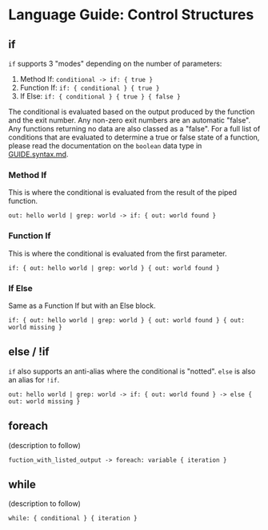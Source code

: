 # Language Guide: Control Structures

## if

`if` supports 3 "modes" depending on the number of parameters:

1. Method If: `conditional -> if: { true }`
2. Function If: `if: { conditional } { true }`
3. If Else: `if: { conditional } { true } { false }`

The conditional is evaluated based on the output produced by the function
and the exit number. Any non-zero exit numbers are an automatic "false".
Any functions returning no data are also classed as a "false". For a full
list of conditions that are evaluated to determine a true or false state
of a function, please read the documentation on the `boolean` data type
in [GUIDE.syntax.md](GUIDE.syntax.md#boolean).

### Method If

This is where the conditional is evaluated from the result of the
piped function.
```
out: hello world | grep: world -> if: { out: world found }
```

### Function If

This is where the conditional is evaluated from the first parameter.
```
if: { out: hello world | grep: world } { out: world found }
```

### If Else

Same as a Function If but with an Else block.
```
if: { out: hello world | grep: world } { out: world found } { out: world missing }
```

## else / !if

`if` also supports an anti-alias where the conditional is "notted".
`else` is also an alias for `!if`.
```
out: hello world | grep: world -> if: { out: world found } -> else { out: world missing }
```

## foreach

(description to follow)
```
fuction_with_listed_output -> foreach: variable { iteration } 
```

## while
(description to follow)
```
while: { conditional } { iteration } 
```

